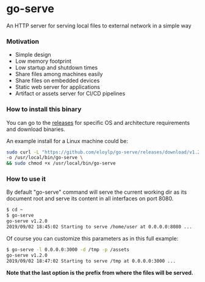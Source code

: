 # go-serve

An HTTP server for serving local files to external network in a simple way

### Motivation

- Simple design
- Low memory footprint
- Low startup and shutdown times
- Share files among machines easily
- Share files on embedded devices
- Static web server for applications
- Artifact or assets server for CI/CD pipelines

### How to install this binary

You can go to the [releases]("/releases/latest") for specific OS and 
architecture requirements and download binaries.

An example install for a Linux machine could be:
```bash
sudo curl -L "https://github.com/eloylp/go-serve/releases/download/v1.2.0/go-serve_1.2.0_Linux_x86_64" \
-o /usr/local/bin/go-serve \
&& sudo chmod +x /usr/local/bin/go-serve
```

### How to use it

By default "go-serve" command will serve the current working dir as 
its document root and serve its content in all interfaces on port 8080.

```bash
$ cd ~
$ go-serve
go-serve v1.2.0
2019/09/02 18:45:02 Starting to serve /home/user at 0.0.0.0:8080 ...
```

Of course you can customize this parameters as in this full example:
```bash
$ go-serve -l 0.0.0.0:3000 -d /tmp -p /assets
go-serve v1.2.0
2019/09/02 18:47:02 Starting to serve /tmp at 0.0.0.0:3000 ...
```
**Note that the last option is the prefix from where the files will be served.**